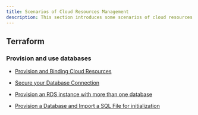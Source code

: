 ```yaml
---
title: Scenarios of Cloud Resources Management
description: This section introduces some scenarios of cloud resources management
---
```


## Terraform

### Provision and use databases

- [Provision and Binding Cloud Resources](./cloud-resources-orchestration)

- [Secure your Database Connection](./secure-your-database-connection)

- [Provision an RDS instance with more than one database](./provision-an-RDS-instance-with-more-than-one-database)

- [Provision a Database and Import a SQL File for initialization](./provision-and-initiate-database)

